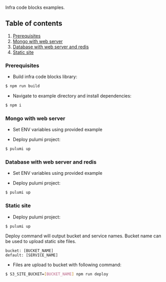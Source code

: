 Infra code blocks examples.

## Table of contents

1. [Prerequisites](#prerequisites)
2. [Mongo with web server](#mongo-with-web-server)
3. [Database with web server and redis](#database-with-web-server-and-redis)
4. [Static site](#static-site)

### Prerequisites

- Build infra code blocks library:

```bash
$ npm run build
```

- Navigate to example directory and install dependencies:

```bash
$ npm i
```

### Mongo with web server

- Set ENV variables using provided example

- Deploy pulumi project:

```bash
$ pulumi up
```

### Database with web server and redis

- Set ENV variables using provided example

- Deploy pulumi project:

```bash
$ pulumi up
```

### Static site

- Deploy pulumi project:

```bash
$ pulumi up
```

Deploy command will output bucket and service names. Bucket name can be used
to upload static site files.

```
bucket: [BUCKET_NAME]
default: [SERVICE_NAME]
```

- Files are upload to bucket with following command:

```bash
$ S3_SITE_BUCKET=[BUCKET_NAME] npm run deploy
```
